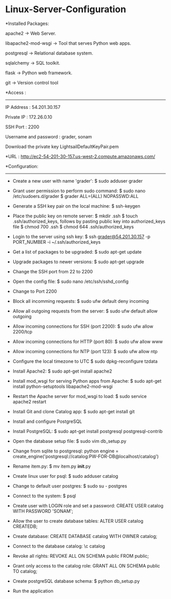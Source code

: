 # Linux-Server-Configuration

*Installed Packages:

apache2 -> Web Server.

libapache2-mod-wsgi -> Tool that serves Python web apps.

postgresql -> Relational database system.

sqlalchemy -> SQL toolkit.

flask -> Python web framework.

git -> Version control tool

 *Access :
 _________
 IP Address : 54.201.30.157

 Private IP : 172.26.0.10
 
 SSH Port : 2200
 
 Username and password : grader, sonam
 
 Download the private key LightsailDefaultKeyPair.pem
 
 *URL : http://ec2-54-201-30-157.us-west-2.compute.amazonaws.com/

 *Configuration:
 ________________

* Create a new user with name 'grader':
  $ sudo adduser grader
  
* Grant user permission to perform sudo command:
  $ sudo nano /etc/sudoers.d/grader
  $ grader ALL=(ALL) NOPASSWD:ALL
  
 * Generate a SSH key pair on the local machine:
   $ ssh-keygen  

* Place the public key on remote server:
  $ mkdir .ssh
  $ touch .ssh/authorized_keys, follows by pasting public key into authorized_keys file
  $ chmod 700 .ssh
  $ chmod 644 .ssh/authorized_keys
  
* Login to the server using ssh key:
  $ ssh grader@54.201.30.157 -p PORT_NUMBER -i ~/.ssh/authorized_keys
  
* Get a list of packages to be upgraded:
  $ sudo apt-get update
* Upgrade packages to newer versions:
  $ sudo apt-get upgrade
* Change the SSH port from 22 to 2200
* Open the config file:
  $ sudo nano /etc/ssh/sshd_config
* Change to Port 2200

* Block all incomming requests:
  $ sudo ufw default deny incoming
* Allow all outgoing requests from the server:
  $ sudo ufw default allow outgoing
* Allow incoming connections for SSH (port 2200):
  $ sudo ufw allow 2200/tcp
* Allow incoming connections for HTTP (port 80):
  $ sudo ufw allow www
* Allow incoming connections for NTP (port 123):
  $ sudo ufw allow ntp
  
* Configure the local timezone to UTC
  $ sudo dpkg-reconfigure tzdata   
  
* Install Apache2:
  $ sudo apt-get install apache2
* Install mod_wsgi for serving Python apps from Apache:
  $ sudo apt-get install python-setuptools libapache2-mod-wsgi
* Restart the Apache server for mod_wsgi to load:
  $ sudo service apache2 restart

* Install Git and clone Catalog app:
  $ sudo apt-get install git 
* Install and configure PostgreSQL

* Install PostgreSQL:
  $ sudo apt-get install postgresql postgresql-contrib
  
* Open the database setup file:
  $ sudo vim db_setup.py
* Change from sqlite to postgresql:
  python engine = create_engine('postgresql://catalog:PW-FOR-DB@localhost/catalog')
* Rename item.py: 
  $ mv item.py __init__.py
* Create linux user for psql:
  $ sudo adduser catalog
* Change to default user postgres:
  $ sudo su - postgres
* Connect to the system:
  $ psql
* Create user with LOGIN role and set a password:
  CREATE USER catalog WITH PASSWORD 'SONAM';
* Allow the user to create database tables:
  ALTER USER catalog CREATEDB;
* Create database:
  CREATE DATABASE catalog WITH OWNER catalog;
* Connect to the database catalog:
  \c catalog
* Revoke all rights:
  REVOKE ALL ON SCHEMA public FROM public;
* Grant only access to the catalog role:
  GRANT ALL ON SCHEMA public TO catalog;
* Create postgreSQL database schema:
  $ python db_setup.py
* Run the application 
